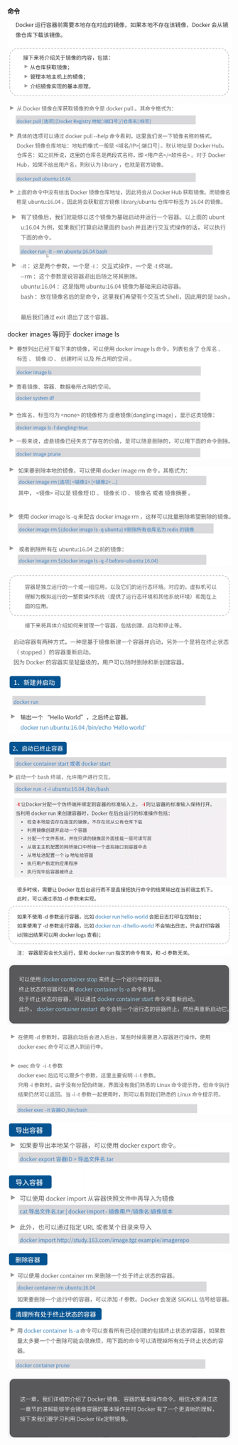 **命令**



![](镜像操作.png)



![](获取镜像.png)



![](运行镜像.png)



docker images 等同于 docker image ls

![](列出镜像.png)



![](删除本地镜像.png)



![](Docker容器操作.png)



![](启动容器1.png)



![](启动容器2.png)



![](启动容器3.png)



![](停止运行的容器.png)



![](进入容器.png)



![](导出和导入容器.png)



![](删除容器.png)



![](结语.png)

